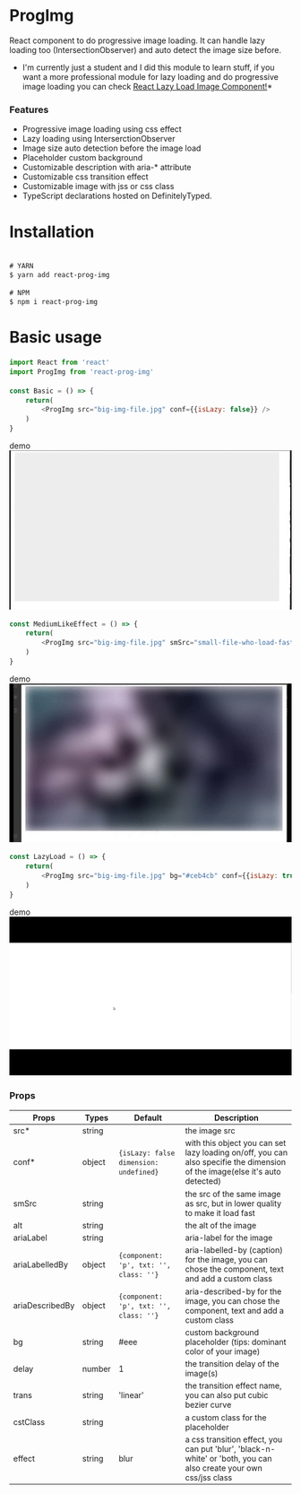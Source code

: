 # ProgImg

React component to do progressive image loading. It can handle lazy loading too (IntersectionObserver) and auto detect the image size before. 
* I'm currently just a student and I did this module to learn stuff, if you want a more professional module for lazy loading and do progressive image loading you can check [React Lazy Load Image Component!](https://github.com/Aljullu/react-lazy-load-image-component/blob/master/README.md)*
### Features

* Progressive image loading using css effect
* Lazy loading using InterserctionObserver
* Image size auto detection before the image load
* Placeholder custom background 
* Customizable description with aria-* attribute
* Customizable css transition effect 
* Customizable image with jss or css class
* TypeScript declarations hosted on DefinitelyTyped.

# Installation

```

# YARN
$ yarn add react-prog-img

# NPM
$ npm i react-prog-img 

```

# Basic usage

```javascript
import React from 'react'
import ProgImg from 'react-prog-img'

const Basic = () => {
    return(
        <ProgImg src="big-img-file.jpg" conf={{isLazy: false}} />
    )
}
```
demo
![demo-basic](./img_read_me/basic-demo.gif)
```javascript
const MediumLikeEffect = () => {
    return(
        <ProgImg src="big-img-file.jpg" smSrc="small-file-who-load-faster.jpg" effect="blur" conf={{isLazy: false}} />
    )
}
```
demo
![demo-blur-effect](./img_read_me/blur-effect-demo.gif)
```javascript
const LazyLoad = () => {
    return(
        <ProgImg src="big-img-file.jpg" bg="#ceb4cb" conf={{isLazy: true, dimension: { width: 300, height: 300 }}} ariaDescribedBy={{component: 'h5', txt: 'caption'}} />
    )
}
```
demo
![demo-lazy-loading](./img_read_me/lazy-load-demo.gif)
### Props

Props | Types | Default | Description
----- | ----- | ------- | -----------
src* | string | | the image src
conf* | object | `{isLazy: false dimension: undefined}` | with this object you can set lazy loading on/off, you can also specifie the dimension of the image(else it's auto detected)
smSrc | string | | the src of the same image as src, but in lower quality to make it load fast 
alt | string | | the alt of the image
ariaLabel | string | | aria-label for the image
ariaLabelledBy | object | `{component: 'p', txt: '', class: ''}` | aria-labelled-by (caption) for the image, you can chose the component, text and add a custom class 
ariaDescribedBy | object | `{component: 'p', txt: '', class: ''}` | aria-described-by for the image, you can chose the component, text and add a custom class 
bg | string | #eee | custom background placeholder (tips: dominant color of your image)
delay | number | 1 | the transition delay of the image(s)
trans | string | 'linear' | the transition effect name, you can also put cubic bezier curve
cstClass | string | | a custom class for the placeholder
effect | string | blur | a css transition effect, you can put 'blur', 'black-n-white' or 'both, you can also create your own css/jss class  


